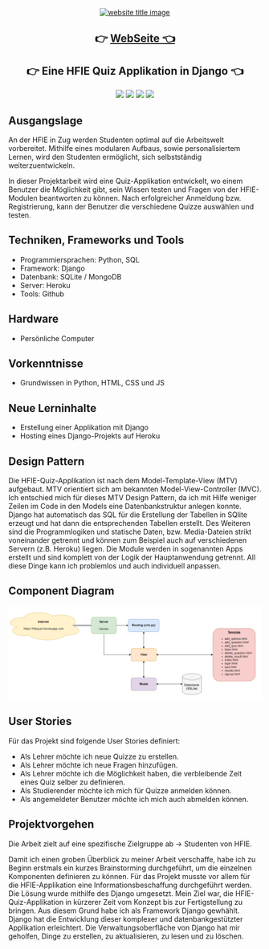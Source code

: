 <p align="center">
    <a href="ec2-3-140-189-226.us-east-2.compute.amazonaws.com"><img src="https://capsule-render.vercel.app/api?type=rect&color=009ACD&height=100&section=header&text=HFIE Quiz&fontSize=60%&fontColor=ffffff" alt="website title image"></a>
    <h2 align="center">👉 <a href="https://hfiequiz.herokuapp.com" >WebSeite 👈</a></h2>
    <h2 align="center">👉 Eine HFIE Quiz Applikation in Django 👈</h2>
</p>

<p align="center">
    <img src="https://img.shields.io/badge/language-HTML-blue?style=for-the-badge">
    <img src="https://img.shields.io/badge/language-CSS-blue?style=for-the-badge">
    <img src="https://img.shields.io/badge/language-BootStrap-blue?style=for-the-badge">
    <img src="https://img.shields.io/badge/language-Django-blue?style=for-the-badge">  
</p>

## Ausgangslage

An der HFIE in Zug werden Studenten optimal auf die Arbeitswelt vorbereitet. Mithilfe eines modularen Aufbaus, sowie personalisiertem Lernen, wird den Studenten ermöglicht, sich selbstständig weiterzuentwickeln. 

In dieser Projektarbeit wird eine Quiz-Applikation entwickelt, wo einem Benutzer die Möglichkeit gibt, sein Wissen testen und Fragen von der HFIE-Modulen beantworten zu können. Nach erfolgreicher Anmeldung bzw. Registrierung, kann der Benutzer die verschiedene Quizze auswählen und testen.

## Techniken, Frameworks und Tools

- Programmiersprachen: Python, SQL
- Framework: Django
- Datenbank: SQLite / MongoDB
- Server: Heroku
- Tools: Github

## Hardware

- Persönliche Computer

## Vorkenntnisse 
- Grundwissen in Python, HTML, CSS und JS

## Neue Lerninhalte

- Erstellung einer Applikation mit Django
- Hosting eines Django-Projekts auf Heroku

## Design Pattern

Die HFIE-Quiz-Applikation ist nach dem Model-Template-View (MTV) aufgebaut. MTV orientiert sich am bekannten Model-View-Controller (MVC). Ich entschied mich für dieses MTV Design Pattern, da ich mit Hilfe weniger Zeilen im Code in den Models eine Datenbankstruktur anlegen konnte. Django hat automatisch das SQL für die Erstellung der Tabellen in SQlite erzeugt und hat dann die entsprechenden Tabellen erstellt. Des Weiteren sind die Programmlogiken und statische Daten, bzw. Media-Dateien strikt voneinander getrennt und können zum Beispiel auch auf verschiedenen Servern (z.B. Heroku) liegen. Die Module werden in sogenannten Apps erstellt und sind komplett von der Logik der Hauptanwendung getrennt. All diese Dinge kann ich problemlos und auch individuell anpassen.

## Component Diagram

![Component Diagram](component_diagram.PNG)

## User Stories

Für das Projekt sind folgende User Stories definiert:

- Als Lehrer möchte ich neue Quizze zu erstellen.
- Als Lehrer möchte ich neue Fragen hinzufügen.
- Als Lehrer möchte ich die Möglichkeit haben, die verbleibende Zeit eines Quiz selber zu definieren.
- Als Studierender möchte ich mich für Quizze anmelden können.
- Als angemeldeter Benutzer möchte ich mich auch abmelden können.

## Projektvorgehen

Die Arbeit zielt auf eine spezifische Zielgruppe ab &rarr; Studenten von HFIE.

Damit ich einen groben Überblick zu meiner Arbeit verschaffe, habe ich zu Beginn erstmals ein kurzes Brainstorming durchgeführt, um die einzelnen Komponenten definieren zu können. Für das Projekt musste vor allem für die HFIE-Applikation eine Informationsbeschaffung durchgeführt werden. Die Lösung wurde mithilfe des Django umgesetzt. Mein Ziel war, die HFIE-Quiz-Applikation in kürzerer Zeit vom Konzept bis zur Fertigstellung zu bringen. Aus diesem Grund habe ich als Framework Django gewhählt. Django hat die Entwicklung dieser komplexer und datenbankgestützter Applikation erleichtert. Die Verwaltungsoberfläche von Django hat mir geholfen, Dinge zu erstellen, zu aktualisieren, zu lesen und zu löschen.
